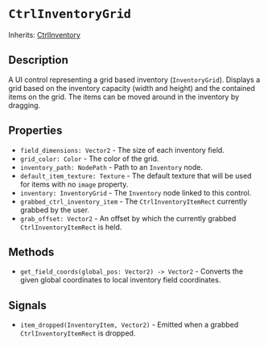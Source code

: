 # `CtrlInventoryGrid`

Inherits: [CtrlInventory](./ctrl_inventory.md)

## Description

A UI control representing a grid based inventory (`InventoryGrid`). Displays a grid based on the inventory capacity (width and height) and the contained items on the grid. The items can be moved around in the inventory by dragging.

## Properties

* `field_dimensions: Vector2` - The size of each inventory field.
* `grid_color: Color` - The color of the grid.
* `inventory_path: NodePath` - Path to an `Inventory` node.
* `default_item_texture: Texture` - The default texture that will be used for items with no `image` property.
* `inventory: InventoryGrid` - The `Inventory` node linked to this control.
* `grabbed_ctrl_inventory_item` - The `CtrlInventoryItemRect` currently grabbed by the user.
* `grab_offset: Vector2` - An offset by which the currently grabbed `CtrlInventoryItemRect` is held.

## Methods

* `get_field_coords(global_pos: Vector2) -> Vector2` - Converts the given global coordinates to local inventory field coordinates.

## Signals

* `item_dropped(InventoryItem, Vector2)` - Emitted when a grabbed `CtrlInventoryItemRect` is dropped.